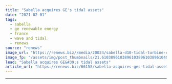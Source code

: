 ```yaml
---
title: "Sabella acquires GE's tidal assets"
date: "2021-02-01"
tags: 
  - sabella
  - ge renewable energy
  - france
  - wave and tidal
  - renews
source: "renews"
image_url: "https://renews.biz//media/20024/sabella-d10-tidal-turbine-credit-sabella.jpg?mode=crop&width=770&heightratio=0.6103896103896103896103896104&slimmage=true"
image_fp: "/assets/img/post_thumbnails/21.6103896103896103896103896104&slimmage=true"
lead: "Sabella acquires GE&#39;s tidal assets"
article_url: "https://renews.biz/66158/sabella-acquires-ges-tidal-assets/"
---
```


---
